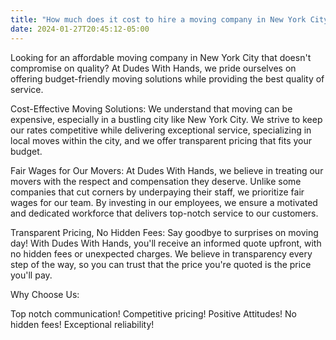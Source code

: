```yaml
---
title: "How much does it cost to hire a moving company in New York City?"
date: 2024-01-27T20:45:12-05:00
---
```


Looking for an affordable moving company in New York City that doesn't compromise on quality? At Dudes With Hands, we pride ourselves on offering budget-friendly moving solutions while providing the best quality of service.

Cost-Effective Moving Solutions:
We understand that moving can be expensive, especially in a bustling city like New York City. We strive to keep our rates competitive while delivering exceptional service, specializing in local moves within the city, and we offer transparent pricing that fits your budget.

Fair Wages for Our Movers:
At Dudes With Hands, we believe in treating our movers with the respect and compensation they deserve. Unlike some companies that cut corners by underpaying their staff, we prioritize fair wages for our team. By investing in our employees, we ensure a motivated and dedicated workforce that delivers top-notch service to our customers.

Transparent Pricing, No Hidden Fees:
Say goodbye to surprises on moving day! With Dudes With Hands, you'll receive an informed quote upfront, with no hidden fees or unexpected charges. We believe in transparency every step of the way, so you can trust that the price you're quoted is the price you'll pay.

Why Choose Us:

Top notch communication!
Competitive pricing!
Positive Attitudes!
No hidden fees!
Exceptional reliability!

